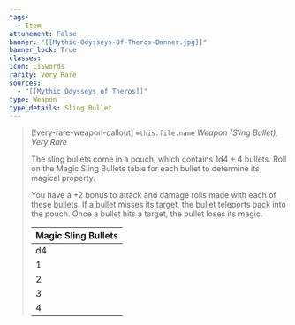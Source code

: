 ```yaml
---
tags:
  - Item
attunement: False
banner: "[[Mythic-Odysseys-Of-Theros-Banner.jpg]]"
banner_lock: True
classes:
icon: LiSwords
rarity: Very Rare
sources:
  - "[[Mythic Odysseys of Theros]]"
type: Weapon
type_details: Sling Bullet
---
```

>[!very-rare-weapon-callout] `=this.file.name`
>*Weapon (Sling Bullet), Very Rare*
>
>The sling bullets come in a pouch, which contains 1d4 + 4 bullets. Roll on the Magic Sling Bullets table for each bullet to determine its magical property.
>
>You have a +2 bonus to attack and damage rolls made with each of these bullets. If a bullet misses its target, the bullet teleports back into the pouch. Once a bullet hits a target, the bullet loses its magic.
>
>
>
>| Magic Sling Bullets |
>| --- |
>| d4 | Bullet |
>| 1 | **Banishment.** A creature that takes damage from this bullet must succeed on a DC 15 Charisma saving throw or be banished as though affected by the [[Banishment]] spell. |
>| 2 | **Fulguration.** On a hit, this bullet deals an extra 2d8 lightning damage to its target. All other creatures within 10 feet of the target must each succeed on a DC 15 Constitution saving throw or take 1d8 thunder damage. |
>| 3 | **Stunning.** On a hit, this bullet deals an extra 1d10 force damage, and the target is stunned until the end of your next turn. |
>| 4 | **Tracking.** A creature that takes damage from this bullet is marked with a glowing rune where the bullet hit. The mark lasts 24 hours. While the creature is marked, you always know the direction to it. |
>
>
